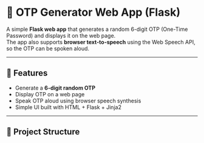 # 🔐 OTP Generator Web App (Flask)

A simple **Flask web app** that generates a random 6-digit OTP (One-Time Password) and displays it on the web page.  
The app also supports **browser text-to-speech** using the Web Speech API, so the OTP can be spoken aloud.

---

## 🚀 Features
- Generate a **6-digit random OTP**
- Display OTP on a web page
- Speak OTP aloud using browser speech synthesis
- Simple UI built with HTML + Flask + Jinja2

---

## 📂 Project Structure
